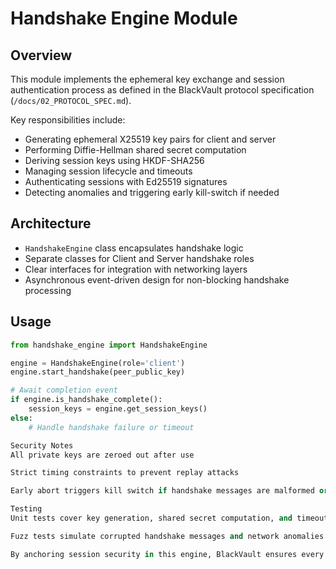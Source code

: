 # Handshake Engine Module

## Overview

This module implements the ephemeral key exchange and session authentication process as defined in the BlackVault protocol specification (`/docs/02_PROTOCOL_SPEC.md`).

Key responsibilities include:

- Generating ephemeral X25519 key pairs for client and server  
- Performing Diffie-Hellman shared secret computation  
- Deriving session keys using HKDF-SHA256  
- Managing session lifecycle and timeouts  
- Authenticating sessions with Ed25519 signatures  
- Detecting anomalies and triggering early kill-switch if needed

## Architecture

- `HandshakeEngine` class encapsulates handshake logic  
- Separate classes for Client and Server handshake roles  
- Clear interfaces for integration with networking layers  
- Asynchronous event-driven design for non-blocking handshake processing

## Usage

```python
from handshake_engine import HandshakeEngine

engine = HandshakeEngine(role='client')
engine.start_handshake(peer_public_key)

# Await completion event
if engine.is_handshake_complete():
    session_keys = engine.get_session_keys()
else:
    # Handle handshake failure or timeout

Security Notes
All private keys are zeroed out after use

Strict timing constraints to prevent replay attacks

Early abort triggers kill switch if handshake messages are malformed or delayed excessively

Testing
Unit tests cover key generation, shared secret computation, and timeout behavior

Fuzz tests simulate corrupted handshake messages and network anomalies

By anchoring session security in this engine, BlackVault ensures every connection is a fortress from the start.

